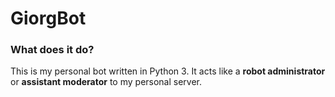 # GiorgBot

### What does it do?

This is my personal bot written in Python 3. It acts like a **robot administrator** or **assistant moderator** to my personal server.
